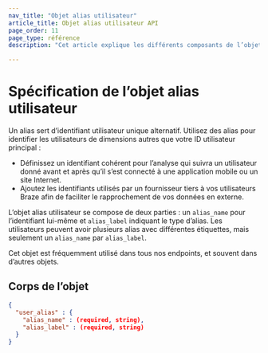 ```yaml
---
nav_title: "Objet alias utilisateur"
article_title: Objet alias utilisateur API
page_order: 11
page_type: référence
description: "Cet article explique les différents composants de l’objet alias utilisateur."

---
```


# Spécification de l’objet alias utilisateur

Un alias sert d’identifiant utilisateur unique alternatif. Utilisez des alias pour identifier les utilisateurs de dimensions autres que votre ID utilisateur principal :
- Définissez un identifiant cohérent pour l’analyse qui suivra un utilisateur donné avant et après qu’il s’est connecté à une application mobile ou un site Internet.
- Ajoutez les identifiants utilisés par un fournisseur tiers à vos utilisateurs Braze afin de faciliter le rapprochement de vos données en externe.

L’objet alias utilisateur se compose de deux parties : un `alias_name` pour l’identifiant lui-même et `alias_label` indiquant le type d’alias. Les utilisateurs peuvent avoir plusieurs alias avec différentes étiquettes, mais seulement un `alias_name` par `alias_label`.

Cet objet est fréquemment utilisé dans tous nos endpoints, et souvent dans d’autres objets.

## Corps de l’objet
```json
{
  "user_alias" : {
    "alias_name" : (required, string),
    "alias_label" : (required, string)
  }
}
```
